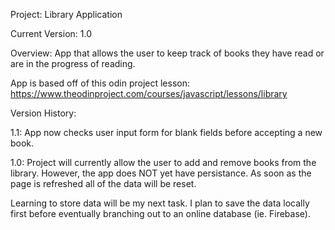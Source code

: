 Project: Library Application

Current Version: 1.0

Overview: App that allows the user to keep track of books they have read or are in the progress of reading.

App is based off of this odin project lesson: https://www.theodinproject.com/courses/javascript/lessons/library


Version History:

1.1:
  App now checks user input form for blank fields before accepting a new book.

1.0: 
  Project will currently allow the user to add and remove books from the library. However, the app does NOT yet have persistance. As soon as the page is refreshed all of the data will be reset.
  
  Learning to store data will be my next task. I plan to save the data locally first before eventually branching out to an online database (ie. Firebase).